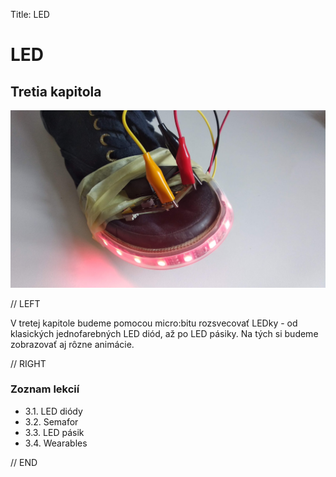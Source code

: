 Title:   LED

# LED
## Tretia kapitola


![](images/led-topanka.png)

// LEFT

V tretej kapitole budeme pomocou micro:bitu rozsvecovať LEDky - od klasických jednofarebných LED diód, až po LED pásiky. Na tých si budeme zobrazovať aj rôzne animácie.


// RIGHT

### Zoznam lekcií

* 3.1. LED diódy
* 3.2. Semafor
* 3.3. LED pásik
* 3.4. Wearables 

// END